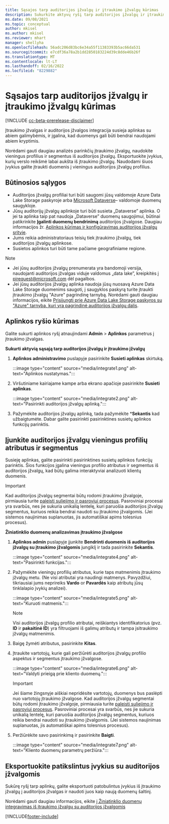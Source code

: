 ```yaml
---
title: Sąsajos tarp auditorijos įžvalgų ir įtraukimo įžvalgų kūrimas
description: Sukurkite aktyvų ryšį tarp auditorijos įžvalgų ir įtraukimo įžvalgų, kad duomenis būtų galima bendrai naudoti dvipusio naudojimo srityje.
ms.date: 09/08/2021
ms.topic: conceptual
author: mkisel
ms.author: mkisel
ms.reviewer: mhart
manager: shellyha
ms.openlocfilehash: 56adc206d83bc6e34a55f11383393b5ac66da531
ms.sourcegitcommit: e7cdf36a78a2b1dd2850183224d39c8dde46b26f
ms.translationtype: MT
ms.contentlocale: lt-LT
ms.lasthandoff: 02/16/2022
ms.locfileid: "8229882"
---
```

# <a name="create-a-link-between-audience-insights-and-engagement-insights"></a>Sąsajos tarp auditorijos įžvalgų ir įtraukimo įžvalgų kūrimas

[!INCLUDE [cc-beta-prerelease-disclaimer](includes/cc-beta-prerelease-disclaimer.md)]

Įtraukimo įžvalgas ir auditorijos įžvalgos integracija susieja aplinkas su abiem galimybėmis, ir įgalina, kad duomenys gali būti bendrai naudojami abiem kryptimis.

Norėdami gauti daugiau analizės parinkčių įtraukimo įžvalgų, naudokite vieningus profilius ir segmentus iš auditorijos įžvalgų. Eksportuokite įvykius, kurių verslo reikšmė labai aukšta iš įtraukimo įžvalgų. Naudodami šiuos įvykius galite įtraukti duomenis į vieningus auditorijos įžvalgų profilius.

## <a name="prerequisites"></a>Būtinosios sąlygos

- Auditorijos įžvalgų profiliai turi būti saugomi jūsų valdomoje Azure Data Lake Storage paskyroje arba [Microsoft Dataverse](/powerapps/maker/data-platform/data-platform-intro)&ndash; valdomoje duomenų saugykloje. 
- Jūsų auditorijų įžvalgų aplinkoje turi būti susieta „Dataverse” aplinka. O jei ta aplinka taip pat naudoja „Dataverse” duomenų saugojimui, būtinai patikrinkite **Įgalinti duomenų bendrinimą** auditorijos įžvalgose. Daugiau informacijos žr. [Aplinkos kūrimas ir konfigūravimas auditorijos įžvalgų srityje](../audience-insights/create-environment.md).
- Jums reikia administratoriaus teisių tiek įtraukimo įžvalgų, tiek auditorijos įžvalgų aplinkose.
- Susietos aplinkos turi būti tame pačiame geografiniame regione.

> [!NOTE]
> - Jei jūsų auditorijos įžvalgų prenumerata yra bandomoji versija, naudojanti auditorijos įžvalgas viduje valdomus „data lake”, kreipkitės į [pirequest@microsoft.com](mailto:pirequest@microsoft.com) dėl pagalbos. 
> - Jei jūsų auditorijos įžvalgų aplinka naudoja jūsų nuosavą Azure Data Lake Storage duomenims saugoti, į saugyklos paskyrą turite įtraukti įtraukimo įžvalgų "Azure" pagrindinę tarnybą. Norėdami gauti daugiau informacijos, eikite [Prisijungti prie Azure Data Lake Storage paskyros su "Azure" tarnyba, kuri yra pagrindinė auditorijos įžvalgų dalis](../audience-insights/connect-service-principal.md). 


## <a name="create-an-environment-link"></a>Aplinkos ryšio kūrimas

Galite sukurti aplinkos ryšį atnaujindami **Admin** > **Aplinkos** parametrus į įtraukimo įžvalgas.

**Sukurti aktyvią sąsają tarp auditorijos įžvalgų ir įtraukimo įžvalgų**

1. **Aplinkos administravimo** puslapyje pasirinkite **Susieti aplinkas** skirtuką.

    :::image type="content" source="media/integrate1.png" alt-text="Aplinkos nustatymas.":::

1. Viršutiniame kairiajame kampe arba ekrano apačioje pasirinkite **Susieti aplinkas**.

     :::image type="content" source="media/integrate2.png" alt-text="Pasirinkti auditorijos įžvalgų aplinką.":::

1. Pažymėkite auditorijos įžvalgų aplinką, tada pažymėkite ***Sekantis** kad užbaigtumėte. Dabar galite pasirinkti pasirinktines susietų aplinkos funkcijų parinktis.
 
## <a name="enable-audience-insights-unified-profiles-attributes-and-segments"></a>Įjunkite auditorijos įžvalgų vieningus profilių atributus ir segmentus

Susieję aplinkas, galite pasirinkti pasirinktines susietų aplinkos funkcijų parinktis. Šios funkcijos įgalina vieningus profilio atributus ir segmentus iš auditorijos įžvalgų, kad būtų galima interaktyviai analizuoti klientų duomenis.

> [!IMPORTANT]
> Kad auditorijos įžvalgų segmentai būtų rodomi įtraukimo įžvalgoje, pirmiausia turite [paleisti suliejimo ir pasroviui procesus](../audience-insights/merge-entities.md). Pasroviniai procesai yra svarbūs, nes jie sukuria unikalią lentelę, kuri paruošia auditorijos įžvalgų segmentus, kuriuos reikia bendrai naudoti su įtraukimo įžvalgomis. (Jei sistemos naujinimas suplanuotas, jis automatiškai apims tolesnius procesus).

**Žiniatinklio duomenų analizavimas įtraukimo įžvalgose**

1. **Aplinkos admin** puslapyje įjunkite **Bendrinti duomenis iš auditorijos įžvalgų su įtraukimo įžvalgomis** jungiklį ir tada pasirinkite **Sekantis**.

    :::image type="content" source="media/integrate4.png" alt-text="Pasirinkti funkcijas.":::

1. Pažymėkite vieningų profilių atributus, kurie taps matmenimis įtraukimo įžvalgų metu. (Ne visi atributai yra naudingi matmenys. Pavyzdžiui, tikriausiai jums neprireiks  **Vardo** or **Pavardės** kaip atributų jūsų tinklalapio įvykių analizei).

    :::image type="content" source="media/integrate5.png" alt-text="Kuruoti matmenis.":::

   >[!NOTE]
   > Visi auditorijos įžvalgų profilio atributai, reiškiantys identifikatorius (pvz. **ID** ir **pakaitinė ID**) yra filtruojami iš galimų atributų ir tampa įsitraukimo įžvalgų matmenimis.

1. Baigę žymėti atributus, pasirinkite **Kitas**.
1. Įtraukite vartotojų, kurie gali peržiūrėti auditorijos įžvalgų profilio aspektus ir segmentus įtraukimo įžvalgose.

    :::image type="content" source="media/integrate6.png" alt-text="Valdyti prieigą prie kliento duomenų.":::

   > [!IMPORTANT]
   > Jei šiame žingsnyje aiškiai nepridėsite vartotojų, duomenys bus paslėpti nuo vartotojų įtraukimo įžvalgose.
   > Kad auditorijos įžvalgų segmentai būtų rodomi įtraukimo įžvalgoje, pirmiausia turite [paleisti suliejimo ir pasroviui procesus](../audience-insights/merge-entities.md). Pasroviniai procesai yra svarbūs, nes jie sukuria unikalią lentelę, kuri paruošia auditorijos įžvalgų segmentus, kuriuos reikia bendrai naudoti su įtraukimo įžvalgomis. (Jei sistemos naujinimas suplanuotas, jis automatiškai apims tolesnius procesus).

1. Peržiūrėkite savo pasirinkimą ir pasirinkite **Baigti**.

    :::image type="content" source="media/integrate7.png" alt-text="Kliento duomenų parametrų peržiūra.":::

## <a name="export-refined-events-to-audience-insights"></a>Eksportuokite patikslintus įvykius su auditorijos įžvalgomis

Sukūrę ryšį tarp aplinkų, galite eksportuoti patobulintus įvykius iš įtraukimo įžvalgų į auditorijos įžvalgas ir naudoti juos kaip naują duomenų šaltinį. 

Norėdami gauti daugiau informacijos, eikite [į Žiniatinklio duomenų integravimas iš įtraukimo įžvalgų su auditorijos įžvalgomis](../audience-insights/integrate-engagement-insights.md)

<!--
## Share engagement insights refined events with audience insights

After you create a link between environments, a new option becomes available for you to share [refined events](refined-events.md) with audience insights.

Consider the following when creating refined events for audience insights: 

- Provide a meaningful name for the refined event. It will be used as an activity name in audience insights.
- Select at least the following properties to create an activity in audience insights: 
    - Signal.Action.Name indicates the activity details.
    - Signal.User.Id maps with the customer ID.
    - Signal.View.Uri is a web address as a basis for segments or measures.
    - Signal.Export.Id is a primary key for events.
    - Signal.Timestamp determines the date and time for the activity.

To share refined events:

1. From the engagement insights menu, select **Data** and then select the **Events** tab.
2. On the **Action** menu, select **Share as activity**.

    :::image type="content" source="media/integrate8.png" alt-text="Data shared events settings.":::

3. You can view and stop actively shared events on the **Export and Sharing** tab.
4. -- per Michael K, we need a mock here (Mukesh needs to update to reflect what happens in AUI once a user shares a refined event (i.e. no longer AUI, data wrangler needs to go discover data in the storage, the shared event is available as a DS and entity, correct?)

### Attach refined events shared as activities to unified profiles in audience insights

You can bring customer web activity data from engagement insights into audience insights. In addition to transactional, demographic, or behavioral data, you can view activities on the web in unified customer profiles. You can then use these profiles to get insights such as segments, measures, and predictions for audience activation.

Follow the steps in [data unification](../audience-insights/data-unification.md) to map, match, and merge website authentication information to unified profiles in audience insights.

You can also share refined events that are now available in audience insights, identified as data sources and entities. 

Next, you can relate event data from engagement insights as unified activities in customer profiles.

### Relate refined event data as an activity of a customer profile

After unifying the data, you can configure the activity for the customer profile. For more information, go to [Customer activities](../audience-insights/activities.md).

:::image type="content" source="media/web-event-activity.png" alt-text="Activities page with expanded Edit activity pane.":::

Next, configure the new activity by using mapping elements: 

- **Primary Key**: Signal.Export.Id, a unique ID that is available for every event record in engagement insights. This property is automatically generated.

- **Timestamp**: Signal.Timestamp in the event property.

- **Event**: Signal.Name, the event name that you want to track.

- **Web address**: Signal.View.Uri that refers to the URI of the page that created the event.

- **Details**: Signal.Action.Name to represent the information to associate with the event. The selected property in this case indicates that the event is for email promotion.

- **Activity type**: In this example, we choose the existing activity type WebLog. This selection is a useful filter option to run prediction models or create segments based on this activity type.

- **Set up relationship**: This important setting ties the activity to existing customer profiles. **Signal.User.Id** is the identifier configured in the SDK to be collected. It relates to the user ID in other data sources that are configured in audience insights. 

This example configures the relationship between Signal.User.Id and RetailCustomers:CustomerRetailId, which is the primary key that was identified in the map step of the data unification process.

After processing the activities, you can review customer records and open a customer card to see activities from engagement insights in the timeline. 

> [!TIP]
> To find a customer ID that has an engagement insights activity, go to **Entities** and preview the data for the UnifiedActivity entity. **ActivityTypeDisplay = WebLog** contains the engagement insights activity configured in the preceding example. Copy the customer ID for one of those records and search<!--note from editor: Edit okay? I couldn't quite follow this.-- > for that ID on the **Customers** page.

--> 

[!INCLUDE[footer-include](../includes/footer-banner.md)]
